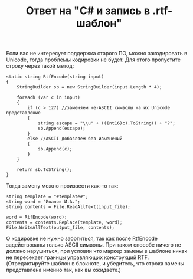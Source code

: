 ﻿---
title: "Ответ на \"C# и запись в .rtf-шаблон\""
se.owner.user_id: 240512
se.owner.display_name: "MSDN.WhiteKnight"
se.owner.link: "https://ru.stackoverflow.com/users/240512/msdn-whiteknight"
se.answer_id: 932127
se.question_id: 931706
se.post_type: answer
se.score: 0
se.is_accepted: False
---
<p>Если вас не интересует поддержка старого ПО, можно закодировать в Unicode, тогда проблемы кодировки не будет. Для этого пропустите строку через такой метод:</p>

<pre><code>static string RtfEncode(string input)
{
    StringBuilder sb = new StringBuilder(input.Length * 4);

    foreach (var c in input)
    {
        if (c &gt; 127) //заменяем не-ASCII символы на их Unicode представление
        {
            string escape = "\\u" + ((Int16)c).ToString() + "?";
            sb.Append(escape);
        }
        else //ASCII добавляем без изменений
        {
            sb.Append(c);
        }
    }

    return sb.ToString();
}
</code></pre>

<p>Тогда замену можно произвести как-то так:</p>

<pre><code>string template = "#template#";
string word = "Иванов И.А.";
string contents = File.ReadAllText(input_file);

word = RtfEncode(word);
contents = contents.Replace(template, word);
File.WriteAllText(output_file, contents);
</code></pre>

<p>О кодировке не нужно заботиться, так как после RtfEncode задействованы только ASCII символы. При таком способе ничего не должно нарушиться, при условии что маркер замены в шаблоне никак не пересекает границы управляющих конструкций RTF. (Отредактируйте шаблон в блокноте, и убедитесь, что строка замены представлена именно так, как вы ожидаете.)</p>
